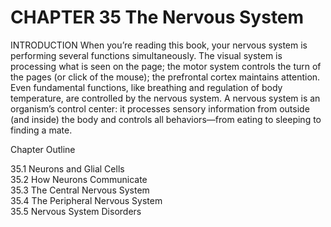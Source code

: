 # CHAPTER 35 The Nervous System

INTRODUCTION When you’re reading this book, your nervous system is performing several functions simultaneously. The visual system is processing what is seen on the page; the motor system controls the turn of the pages (or click of the mouse); the prefrontal cortex maintains attention. Even fundamental functions, like breathing and regulation of body temperature, are controlled by the nervous system. A nervous system is an organism’s control center: it processes sensory information from outside (and inside) the body and controls all behaviors—from eating to sleeping to finding a mate.

Chapter Outline

35.1 Neurons and Glial Cells   
35.2 How Neurons Communicate   
35.3 The Central Nervous System   
35.4 The Peripheral Nervous System   
35.5 Nervous System Disorders